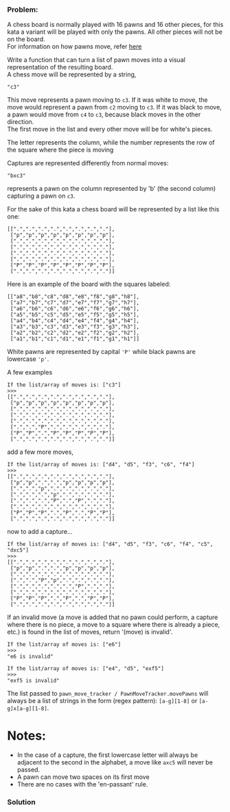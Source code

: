 ### Problem:
<p>A chess board is normally played with 16 pawns and 16 other pieces, for this kata a variant will be played with only the pawns.  All other pieces will not be on the board.<br>For information on how pawns move, refer <a href="http://www.chesscorner.com/tutorial/basic/pawn/pawn.htm" target="_blank">here</a></p>
<p>Write a function that can turn a list of pawn moves into a visual representation of the resulting board.<br>A chess move will be represented by a string,</p>
<pre><code>&quot;c3&quot;</code></pre><p>This move represents a pawn moving to <code>c3</code>.  If it was white to move, the move would represent a pawn from <code>c2</code> moving to <code>c3</code>.  If it was black to move, a pawn would move from <code>c4</code> to <code>c3</code>, because black moves in the other direction.<br>The first move in the list and every other move will be for white&apos;s pieces.</p>
<p>The letter represents the column, while the number represents the row of the square where the piece is moving  </p>
<p>Captures are represented differently from normal moves:</p>
<pre><code>&quot;bxc3&quot;</code></pre><p>represents a pawn on the column represented by &apos;b&apos; (the second column) capturing a pawn on <code>c3</code>.</p>
<p>For the sake of this kata a chess board will be represented by a list like this one:  </p>
<pre><code>[[&quot;.&quot;,&quot;.&quot;,&quot;.&quot;,&quot;.&quot;,&quot;.&quot;,&quot;.&quot;,&quot;.&quot;,&quot;.&quot;],
 [&quot;p&quot;,&quot;p&quot;,&quot;p&quot;,&quot;p&quot;,&quot;p&quot;,&quot;p&quot;,&quot;p&quot;,&quot;p&quot;],
 [&quot;.&quot;,&quot;.&quot;,&quot;.&quot;,&quot;.&quot;,&quot;.&quot;,&quot;.&quot;,&quot;.&quot;,&quot;.&quot;],
 [&quot;.&quot;,&quot;.&quot;,&quot;.&quot;,&quot;.&quot;,&quot;.&quot;,&quot;.&quot;,&quot;.&quot;,&quot;.&quot;],
 [&quot;.&quot;,&quot;.&quot;,&quot;.&quot;,&quot;.&quot;,&quot;.&quot;,&quot;.&quot;,&quot;.&quot;,&quot;.&quot;],
 [&quot;.&quot;,&quot;.&quot;,&quot;.&quot;,&quot;.&quot;,&quot;.&quot;,&quot;.&quot;,&quot;.&quot;,&quot;.&quot;],
 [&quot;P&quot;,&quot;P&quot;,&quot;P&quot;,&quot;P&quot;,&quot;P&quot;,&quot;P&quot;,&quot;P&quot;,&quot;P&quot;],
 [&quot;.&quot;,&quot;.&quot;,&quot;.&quot;,&quot;.&quot;,&quot;.&quot;,&quot;.&quot;,&quot;.&quot;,&quot;.&quot;]]</code></pre><p>Here is an example of the board with the squares labeled:</p>
<pre><code>[[&quot;a8&quot;,&quot;b8&quot;,&quot;c8&quot;,&quot;d8&quot;,&quot;e8&quot;,&quot;f8&quot;,&quot;g8&quot;,&quot;h8&quot;],
 [&quot;a7&quot;,&quot;b7&quot;,&quot;c7&quot;,&quot;d7&quot;,&quot;e7&quot;,&quot;f7&quot;,&quot;g7&quot;,&quot;h7&quot;],
 [&quot;a6&quot;,&quot;b6&quot;,&quot;c6&quot;,&quot;d6&quot;,&quot;e6&quot;,&quot;f6&quot;,&quot;g6&quot;,&quot;h6&quot;],
 [&quot;a5&quot;,&quot;b5&quot;,&quot;c5&quot;,&quot;d5&quot;,&quot;e5&quot;,&quot;f5&quot;,&quot;g5&quot;,&quot;h5&quot;],
 [&quot;a4&quot;,&quot;b4&quot;,&quot;c4&quot;,&quot;d4&quot;,&quot;e4&quot;,&quot;f4&quot;,&quot;g4&quot;,&quot;h4&quot;],
 [&quot;a3&quot;,&quot;b3&quot;,&quot;c3&quot;,&quot;d3&quot;,&quot;e3&quot;,&quot;f3&quot;,&quot;g3&quot;,&quot;h3&quot;],
 [&quot;a2&quot;,&quot;b2&quot;,&quot;c2&quot;,&quot;d2&quot;,&quot;e2&quot;,&quot;f2&quot;,&quot;g2&quot;,&quot;h2&quot;],
 [&quot;a1&quot;,&quot;b1&quot;,&quot;c1&quot;,&quot;d1&quot;,&quot;e1&quot;,&quot;f1&quot;,&quot;g1&quot;,&quot;h1&quot;]]</code></pre><p>White pawns are represented by capital <code>&apos;P&apos;</code> while black pawns are lowercase <code>&apos;p&apos;</code>.  </p>
<p>A few examples</p>
<pre><code>If the list/array of moves is: [&quot;c3&quot;]
&gt;&gt;&gt;
[[&quot;.&quot;,&quot;.&quot;,&quot;.&quot;,&quot;.&quot;,&quot;.&quot;,&quot;.&quot;,&quot;.&quot;,&quot;.&quot;],
 [&quot;p&quot;,&quot;p&quot;,&quot;p&quot;,&quot;p&quot;,&quot;p&quot;,&quot;p&quot;,&quot;p&quot;,&quot;p&quot;],
 [&quot;.&quot;,&quot;.&quot;,&quot;.&quot;,&quot;.&quot;,&quot;.&quot;,&quot;.&quot;,&quot;.&quot;,&quot;.&quot;],
 [&quot;.&quot;,&quot;.&quot;,&quot;.&quot;,&quot;.&quot;,&quot;.&quot;,&quot;.&quot;,&quot;.&quot;,&quot;.&quot;],
 [&quot;.&quot;,&quot;.&quot;,&quot;.&quot;,&quot;.&quot;,&quot;.&quot;,&quot;.&quot;,&quot;.&quot;,&quot;.&quot;],
 [&quot;.&quot;,&quot;.&quot;,&quot;P&quot;,&quot;.&quot;,&quot;.&quot;,&quot;.&quot;,&quot;.&quot;,&quot;.&quot;],
 [&quot;P&quot;,&quot;P&quot;,&quot;.&quot;,&quot;P&quot;,&quot;P&quot;,&quot;P&quot;,&quot;P&quot;,&quot;P&quot;],
 [&quot;.&quot;,&quot;.&quot;,&quot;.&quot;,&quot;.&quot;,&quot;.&quot;,&quot;.&quot;,&quot;.&quot;,&quot;.&quot;]]</code></pre><p>add a few more moves,</p>
<pre><code>If the list/array of moves is: [&quot;d4&quot;, &quot;d5&quot;, &quot;f3&quot;, &quot;c6&quot;, &quot;f4&quot;]
&gt;&gt;&gt;
[[&quot;.&quot;,&quot;.&quot;,&quot;.&quot;,&quot;.&quot;,&quot;.&quot;,&quot;.&quot;,&quot;.&quot;,&quot;.&quot;],
 [&quot;p&quot;,&quot;p&quot;,&quot;.&quot;,&quot;.&quot;,&quot;p&quot;,&quot;p&quot;,&quot;p&quot;,&quot;p&quot;],
 [&quot;.&quot;,&quot;.&quot;,&quot;p&quot;,&quot;.&quot;,&quot;.&quot;,&quot;.&quot;,&quot;.&quot;,&quot;.&quot;],
 [&quot;.&quot;,&quot;.&quot;,&quot;.&quot;,&quot;p&quot;,&quot;.&quot;,&quot;.&quot;,&quot;.&quot;,&quot;.&quot;],
 [&quot;.&quot;,&quot;.&quot;,&quot;.&quot;,&quot;P&quot;,&quot;.&quot;,&quot;P&quot;,&quot;.&quot;,&quot;.&quot;],
 [&quot;.&quot;,&quot;.&quot;,&quot;.&quot;,&quot;.&quot;,&quot;.&quot;,&quot;.&quot;,&quot;.&quot;,&quot;.&quot;],
 [&quot;P&quot;,&quot;P&quot;,&quot;P&quot;,&quot;.&quot;,&quot;P&quot;,&quot;.&quot;,&quot;P&quot;,&quot;P&quot;],
 [&quot;.&quot;,&quot;.&quot;,&quot;.&quot;,&quot;.&quot;,&quot;.&quot;,&quot;.&quot;,&quot;.&quot;,&quot;.&quot;]]</code></pre><p>now to add a capture...</p>
<pre><code>If the list/array of moves is: [&quot;d4&quot;, &quot;d5&quot;, &quot;f3&quot;, &quot;c6&quot;, &quot;f4&quot;, &quot;c5&quot;, &quot;dxc5&quot;]
&gt;&gt;&gt;
[[&quot;.&quot;,&quot;.&quot;,&quot;.&quot;,&quot;.&quot;,&quot;.&quot;,&quot;.&quot;,&quot;.&quot;,&quot;.&quot;],
 [&quot;p&quot;,&quot;p&quot;,&quot;.&quot;,&quot;.&quot;,&quot;p&quot;,&quot;p&quot;,&quot;p&quot;,&quot;p&quot;],
 [&quot;.&quot;,&quot;.&quot;,&quot;.&quot;,&quot;.&quot;,&quot;.&quot;,&quot;.&quot;,&quot;.&quot;,&quot;.&quot;],
 [&quot;.&quot;,&quot;.&quot;,&quot;P&quot;,&quot;p&quot;,&quot;.&quot;,&quot;.&quot;,&quot;.&quot;,&quot;.&quot;],
 [&quot;.&quot;,&quot;.&quot;,&quot;.&quot;,&quot;.&quot;,&quot;.&quot;,&quot;P&quot;,&quot;.&quot;,&quot;.&quot;],
 [&quot;.&quot;,&quot;.&quot;,&quot;.&quot;,&quot;.&quot;,&quot;.&quot;,&quot;.&quot;,&quot;.&quot;,&quot;.&quot;],
 [&quot;P&quot;,&quot;P&quot;,&quot;P&quot;,&quot;.&quot;,&quot;P&quot;,&quot;.&quot;,&quot;P&quot;,&quot;P&quot;],
 [&quot;.&quot;,&quot;.&quot;,&quot;.&quot;,&quot;.&quot;,&quot;.&quot;,&quot;.&quot;,&quot;.&quot;,&quot;.&quot;]]</code></pre><p>If an invalid move (a move is added that no pawn could perform, a capture where there is no piece, a move to a square where there is already a piece, etc.) is found in the list of moves, return &apos;(move) is invalid&apos;.</p>
<pre><code class="language-python">If the list/array of moves <span class="hljs-keyword">is</span>: [<span class="hljs-string">&quot;e6&quot;</span>]
&gt;&gt;&gt;
<span class="hljs-string">&quot;e6 is invalid&quot;</span></code></pre>
<pre style="display: none;"><code class="language-java">If the list/array of moves is: [<span class="hljs-string">&quot;e6&quot;</span>]
&gt;&gt;&gt;
[[<span class="hljs-string">&quot;e6 is invalid&quot;</span>]]</code></pre>
<pre><code class="language-python">If the list/array of moves <span class="hljs-keyword">is</span>: [<span class="hljs-string">&quot;e4&quot;</span>, <span class="hljs-string">&quot;d5&quot;</span>, <span class="hljs-string">&quot;exf5&quot;</span>]
&gt;&gt;&gt;
<span class="hljs-string">&quot;exf5 is invalid&quot;</span></code></pre>
<pre style="display: none;"><code class="language-java">If the list/array of moves is: [<span class="hljs-string">&quot;e4&quot;</span>, <span class="hljs-string">&quot;d5&quot;</span>, <span class="hljs-string">&quot;exf5&quot;</span>]
&gt;&gt;&gt;
[[<span class="hljs-string">&quot;exf5 is invalid&quot;</span>]]</code></pre>
<p>The list passed to <code>pawn_move_tracker / PawnMoveTracker.movePawns</code> will always be a list of strings in the form (regex pattern): <code>[a-g][1-8]</code> or <code>[a-g]x[a-g][1-8]</code>.  </p>
<h1>Notes:</h1>

<ul>
<li>In the case of a capture, the first lowercase letter will always be adjacent to the second in the alphabet, a move like <code>axc5</code> will never be passed.</li>
<li>A pawn can move two spaces on its first move</li>
<li>There are no cases with the &apos;en-passant&apos; rule.</li>
</ul>

### Solution
